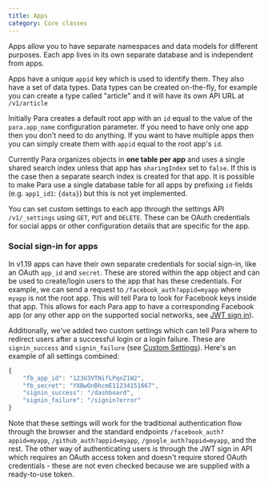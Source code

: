 ```yaml
---
title: Apps
category: Core classes
---
```


Apps allow you to have separate namespaces and data models for different purposes. Each app lives in its own separate
database and is independent from apps.

Apps have a unique `appid` key which is used to identify them. They also have a set of data types. Data types can be
created on-the-fly, for example you can create a type called "article" and it will have its own API URL at
`/v1/article`

Initially Para creates a default root app with an `id` equal to the value of the `para.app_name`
configuration parameter. If you need to have only one app then you don't need to do anything. If you want to have
multiple apps then you can simply create them with `appid` equal to the root app's `id`.

Currently Para organizes objects in **one table per app** and uses a single shared search index unless that app has
`sharingIndex` set to `false`. If this is the case then a separate search index is created for that app.
It is possible to make Para use a single database table for all apps by prefixing `id` fields
(e.g. `app1_id1`: `{data}`) but this is not yet implemented.

You can set custom settings to each app through the settings API `/v1/_settings` using `GET`, `PUT` and `DELETE`.
These can be OAuth credentials for social apps or other configuration details that are specific for the app.

### Social sign-in for apps

In v1.19 apps can have their own separate credentials for social sign-in, like an OAuth `app_id` and `secret`. These
are stored within the app object and can be used to create/login users to the app that has these credentials.
For example, we can send a request to `/facebook_auth?appid=myapp` where `myapp` is not the root app. This will tell
Para to look for Facebook keys inside that app. This allows for each Para app to have a corresponding Facebook app
(or any other app on the supported social networks, see [JWT sign in](#034-api-jwt-signin)).

Additionally, we've added two custom settings which can tell Para where to redirect users after a successful login or a
login failure. These are `signin_success` and `signin_failure` (see [Custom Settings](#050-api-settings-get)).
Here's an example of all settings combined:

```js
{
	"fb_app_id": "123U3VTNifLPqnZ1W2",
	"fb_secret": "YXBwOnBhcmE11234151667",
	"signin_success": "/dashboard",
	"signin_failure": "/signin?error"
}
```

Note that these settings will work for the traditional authentication flow through the browser and the standard
endpoints `/facebook_auth?appid=myapp`, `/github_auth?appid=myapp`, `/google_auth?appid=myapp`, and the rest.
The other way of authenticating users is through the JWT sign in API which requires an OAuth access token and doesn't
require stored OAuth credentials - these are not even checked because we are supplied with a ready-to-use token.